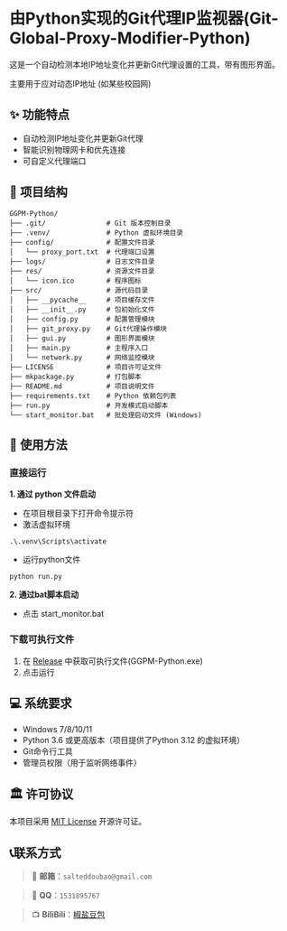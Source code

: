 # 由Python实现的Git代理IP监视器(Git-Global-Proxy-Modifier-Python)

这是一个自动检测本地IP地址变化并更新Git代理设置的工具，带有图形界面。

主要用于应对动态IP地址 (如某些校园网)

## ✨ 功能特点

- 自动检测IP地址变化并更新Git代理
- 智能识别物理网卡和优先连接
- 可自定义代理端口

## 📁 项目结构

```
GGPM-Python/
├── .git/               # Git 版本控制目录
├── .venv/              # Python 虚拟环境目录
├── config/             # 配置文件目录
│   └── proxy_port.txt  # 代理端口设置
├── logs/               # 日志文件目录
├── res/                # 资源文件目录
│   └── icon.ico        # 程序图标
├── src/                # 源代码目录
│   ├── __pycache__     # 项目缓存文件
│   ├── __init__.py     # 包初始化文件
│   ├── config.py       # 配置管理模块
│   ├── git_proxy.py    # Git代理操作模块
│   ├── gui.py          # 图形界面模块
│   ├── main.py         # 主程序入口
│   └── network.py      # 网络监控模块
├── LICENSE             # 项目许可证文件
├── mkpackage.py        # 打包脚本
├── README.md           # 项目说明文件
├── requirements.txt    # Python 依赖包列表
├── run.py              # 开发模式启动脚本
└── start_monitor.bat   # 批处理启动文件 (Windows)
```

## 🚀 使用方法

### 直接运行
**1. 通过 python 文件启动**
* 在项目根目录下打开命令提示符
* 激活虚拟环境
```
.\.venv\Scripts\activate
```
* 运行python文件
```
python run.py
```
**2. 通过bat脚本启动**
* 点击 start_monitor.bat

### 下载可执行文件
1. 在 [Release](https://github.com/SaltedDoubao/GGPM-Python/releases) 中获取可执行文件(GGPM-Python.exe)
2. 点击运行

## 💻 系统要求

- Windows 7/8/10/11
- Python 3.6 或更高版本（项目提供了Python 3.12 的虚拟环境）
- Git命令行工具
- 管理员权限（用于监听网络事件）

## 🏛️ 许可协议

本项目采用 [MIT License](https://opensource.org/licenses/MIT) 开源许可证。 

## 📞联系方式

> 📧 **邮箱**：`salteddoubao@gmail.com`

> 🐧 **QQ**：`1531895767`

> 📺 **BiliBili**：[椒盐豆包](https://space.bilibili.com/498891142)